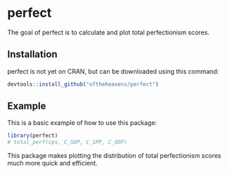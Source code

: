 
<!-- README.md is generated from README.Rmd. Please edit that file -->

# perfect

<!-- badges: start -->
<!-- badges: end -->

The goal of perfect is to calculate and plot total perfectionism scores.

## Installation

perfect is not yet on CRAN, but can be downloaded using this command:

``` r
devtools::install_github("oftheheavens/perfect")
```

## Example

This is a basic example of how to use this package:

``` r
library(perfect)
# total_perf(cps, C_SOP, C_SPP, C_OOP)
```

This package makes plotting the distribution of total perfectionism
scores much more quick and efficient.
